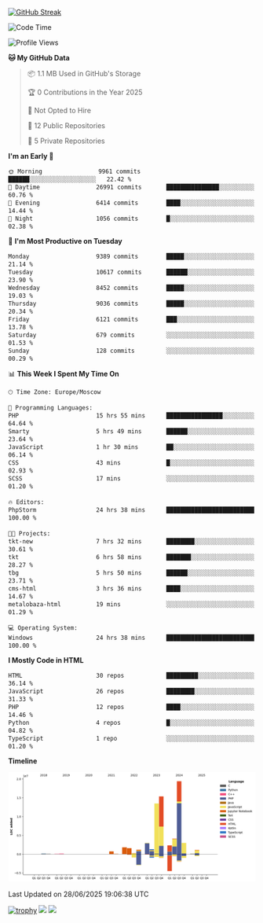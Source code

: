 [![GitHub Streak](https://github-readme-streak-stats.herokuapp.com/?user=yogik10)](https://git.io/streak-stats)
<!--START_SECTION:waka-->
![Code Time](http://img.shields.io/badge/Code%20Time-1%2C475%20hrs%2030%20mins-blue)

![Profile Views](http://img.shields.io/badge/Profile%20Views-0-blue)

**🐱 My GitHub Data** 

> 📦 1.1 MB Used in GitHub's Storage 
 > 
> 🏆 0 Contributions in the Year 2025
 > 
> 🚫 Not Opted to Hire
 > 
> 📜 12 Public Repositories 
 > 
> 🔑 5 Private Repositories 
 > 
**I'm an Early 🐤** 

```text
🌞 Morning                9961 commits        ██████░░░░░░░░░░░░░░░░░░░   22.42 % 
🌆 Daytime                26991 commits       ███████████████░░░░░░░░░░   60.76 % 
🌃 Evening                6414 commits        ████░░░░░░░░░░░░░░░░░░░░░   14.44 % 
🌙 Night                  1056 commits        █░░░░░░░░░░░░░░░░░░░░░░░░   02.38 % 
```
📅 **I'm Most Productive on Tuesday** 

```text
Monday                   9389 commits        █████░░░░░░░░░░░░░░░░░░░░   21.14 % 
Tuesday                  10617 commits       ██████░░░░░░░░░░░░░░░░░░░   23.90 % 
Wednesday                8452 commits        █████░░░░░░░░░░░░░░░░░░░░   19.03 % 
Thursday                 9036 commits        █████░░░░░░░░░░░░░░░░░░░░   20.34 % 
Friday                   6121 commits        ███░░░░░░░░░░░░░░░░░░░░░░   13.78 % 
Saturday                 679 commits         ░░░░░░░░░░░░░░░░░░░░░░░░░   01.53 % 
Sunday                   128 commits         ░░░░░░░░░░░░░░░░░░░░░░░░░   00.29 % 
```


📊 **This Week I Spent My Time On** 

```text
🕑︎ Time Zone: Europe/Moscow

💬 Programming Languages: 
PHP                      15 hrs 55 mins      ████████████████░░░░░░░░░   64.64 % 
Smarty                   5 hrs 49 mins       ██████░░░░░░░░░░░░░░░░░░░   23.64 % 
JavaScript               1 hr 30 mins        ██░░░░░░░░░░░░░░░░░░░░░░░   06.14 % 
CSS                      43 mins             █░░░░░░░░░░░░░░░░░░░░░░░░   02.93 % 
SCSS                     17 mins             ░░░░░░░░░░░░░░░░░░░░░░░░░   01.20 % 

🔥 Editors: 
PhpStorm                 24 hrs 38 mins      █████████████████████████   100.00 % 

🐱‍💻 Projects: 
tkt-new                  7 hrs 32 mins       ████████░░░░░░░░░░░░░░░░░   30.61 % 
tkt                      6 hrs 58 mins       ███████░░░░░░░░░░░░░░░░░░   28.27 % 
tbg                      5 hrs 50 mins       ██████░░░░░░░░░░░░░░░░░░░   23.71 % 
cms-html                 3 hrs 36 mins       ████░░░░░░░░░░░░░░░░░░░░░   14.67 % 
metalobaza-html          19 mins             ░░░░░░░░░░░░░░░░░░░░░░░░░   01.29 % 

💻 Operating System: 
Windows                  24 hrs 38 mins      █████████████████████████   100.00 % 
```

**I Mostly Code in HTML** 

```text
HTML                     30 repos            █████████░░░░░░░░░░░░░░░░   36.14 % 
JavaScript               26 repos            ████████░░░░░░░░░░░░░░░░░   31.33 % 
PHP                      12 repos            ████░░░░░░░░░░░░░░░░░░░░░   14.46 % 
Python                   4 repos             █░░░░░░░░░░░░░░░░░░░░░░░░   04.82 % 
TypeScript               1 repo              ░░░░░░░░░░░░░░░░░░░░░░░░░   01.20 % 
```



**Timeline**

![Lines of Code chart](https://raw.githubusercontent.com/Yogik10/Yogik10/main/assets/bar_graph.png)


 Last Updated on 28/06/2025 19:06:38 UTC
<!--END_SECTION:waka-->
[![trophy](https://github-profile-trophy.vercel.app/?username=yogik10)](https://github.com/ryo-ma/github-profile-trophy)
![](https://github-profile-summary-cards.vercel.app/api/cards/profile-details?username=yogik10&theme=solarized_dark)
![](https://github-profile-summary-cards.vercel.app/api/cards/most-commit-language?username=yogik10&theme=solarized_dark)


